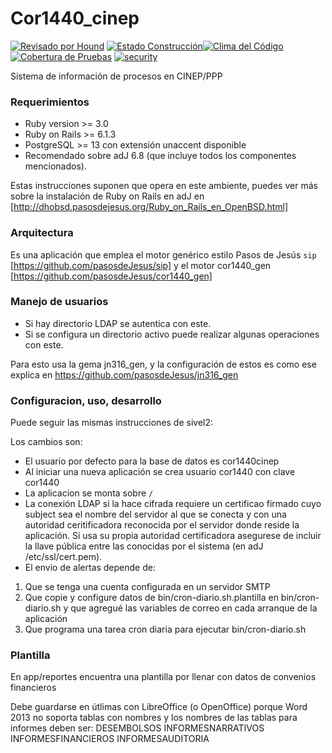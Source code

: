 # Cor1440_cinep

[![Revisado por Hound](https://img.shields.io/badge/Reviewed_by-Hound-8E64B0.svg)](https://houndci.com) [![Estado Construcción](https://gitlab.com/pasosdeJesus/cor1440_cinep/badges/main/pipeline.svg)](https://gitlab.com/pasosdeJesus/cor1440_cinep/-/pipelines)[![Clima del Código](https://codeclimate.com/github/pasosdeJesus/cor1440_cinep/badges/gpa.svg)](https://codeclimate.com/github/pasosdeJesus/cor1440_cinep) [![Cobertura de Pruebas](https://codeclimate.com/github/pasosdeJesus/cor1440_cinep/badges/coverage.svg)](https://codeclimate.com/github/pasosdeJesus/cor1440_cinep) [![security](https://hakiri.io/github/pasosdeJesus/cor1440_cinep/master.svg)](https://hakiri.io/github/pasosdeJesus/cor1440_cinep/master)

Sistema de información de procesos en CINEP/PPP

### Requerimientos
* Ruby version >= 3.0
* Ruby on Rails >= 6.1.3
* PostgreSQL >= 13 con extensión unaccent disponible
* Recomendado sobre adJ 6.8 (que incluye todos los componentes mencionados).  

Estas instrucciones suponen que opera en este ambiente, puedes ver más sobre
la instalación de Ruby on Rails en adJ en 
[http://dhobsd.pasosdejesus.org/Ruby_on_Rails_en_OpenBSD.html]


### Arquitectura

Es una aplicación que emplea el motor genérico estilo Pasos de Jesús ```sip```
 [https://github.com/pasosdeJesus/sip]
y el motor cor1440_gen [https://github.com/pasosdeJesus/cor1440_gen]


### Manejo de usuarios

* Si hay directorio LDAP se autentica con este.
* Si se configura un directorio activo puede realizar algunas operaciones  
  con este.

Para esto usa la gema jn316_gen, y la configuración de estos es como
ese explica en <https://github.com/pasosdeJesus/jn316_gen>

### Configuracion, uso, desarrollo

Puede seguir las mismas instrucciones de sivel2:

Los cambios son:

* El usuario por defecto para la base de datos es cor1440cinep
* Al iniciar una nueva aplicación se crea usuario cor1440 con clave
  cor1440
* La aplicacion se monta sobre ```/```
* La conexión LDAP si la hace cifrada requiere un certificao firmado cuyo
  subject sea el nombre del servidor al que se conecta y con una autoridad
  ceritificadora reconocida por el servidor donde reside la aplicación.
  Si usa su propia autoridad certificadora asegurese de incluir la llave
  pública entre las conocidas por el sistema (en adJ /etc/ssl/cert.pem).
* El envio de alertas depende de:
1. Que se tenga una cuenta configurada en un servidor SMTP 
2. Que copie y configure datos de bin/cron-diario.sh.plantilla en bin/cron-diario.sh y que agregué las variables de correo en cada arranque de la aplicación
3. Que programa una tarea cron diaria para ejecutar bin/cron-diario.sh


### Plantilla

En app/reportes encuentra una plantilla por llenar con datos de convenios financieros

Debe guardarse en útlimas con LibreOffice (o OpenOffice) porque Word 2013 no soporta 
tablas con nombres y los nombres de las tablas para informes deben ser:
DESEMBOLSOS
INFORMESNARRATIVOS
INFORMESFINANCIEROS
INFORMESAUDITORIA

